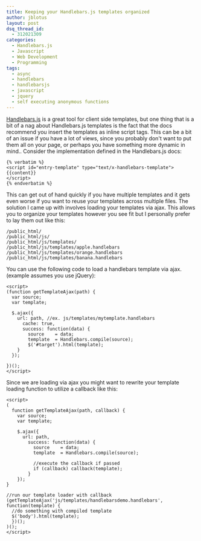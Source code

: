 ```yaml
---
title: Keeping your Handlebars.js templates organized
author: jblotus
layout: post
dsq_thread_id:
  - 312021309
categories:
  - Handlebars.js
  - Javascript
  - Web Development
  - Programming
tags:
  - async
  - handlebars
  - handlebarsjs
  - javascript
  - jquery
  - self executing anonymous functions
---
```

[Handlebars.js][1] is a great tool for client side templates, but one thing that is a bit of a nag about Handlebars.js templates is the fact that the docs recommend you insert the templates as inline script tags. This can be a bit of an issue if you have a lot of views, since you probably don't want to put them all on your page, or perhaps you have something more dynamic in mind.. Consider the implementation defined in the Handlebars.js docs:

```
{% verbatim %}
<script id="entry-template" type="text/x-handlebars-template">
{{content}}
</script>
{% endverbatim %}
```
This can get out of hand quickly if you have multiple templates and it gets even worse if you want to reuse your templates across multiple files. The solution I came up with involves loading your templates via ajax. This allows you to organize your templates however you see fit but I personally prefer to lay them out like this:

```
/public_html/
/public_html/js/
/public_html/js/templates/
/public_html/js/templates/apple.handlebars
/public_html/js/templates/orange.handlebars
/public_html/js/templates/banana.handlebars
```
You can use the following code to load a handlebars template via ajax. (example assumes you use jQuery):

```
<script>
(function getTemplateAjax(path) {
  var source;
  var template;

  $.ajax({
    url: path, //ex. js/templates/mytemplate.handlebars
      cache: true,
      success: function(data) {
        source    = data;
        template  = Handlebars.compile(source);
        $('#target').html(template);
    }
  });

})();
</script>
```
Since we are loading via ajax you might want to rewrite your template loading function to utilize a callback like this:

```
<script>
(
  function getTemplateAjax(path, callback) {
    var source;
    var template;

    $.ajax({
      url: path,
        success: function(data) {
          source    = data;
          template  = Handlebars.compile(source);

          //execute the callback if passed
          if (callback) callback(template);
        }
    });
}

//run our template loader with callback
(getTemplateAjax('js/templates/handlebarsdemo.handlebars', function(template) {
  //do something with compiled template
  $('body').html(template);
  })();
)();
</script>
```

 [1]: http://www.handlebarsjs.com/
